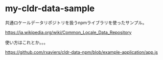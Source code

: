 # my-cldr-data-sample

共通ロケールデータリポジトリを扱うnpmライブラリを使ったサンプル。

https://ja.wikipedia.org/wiki/Common_Locale_Data_Repository

使い方はこれとか。。。

https://github.com/rxaviers/cldr-data-npm/blob/example-application/app.js
